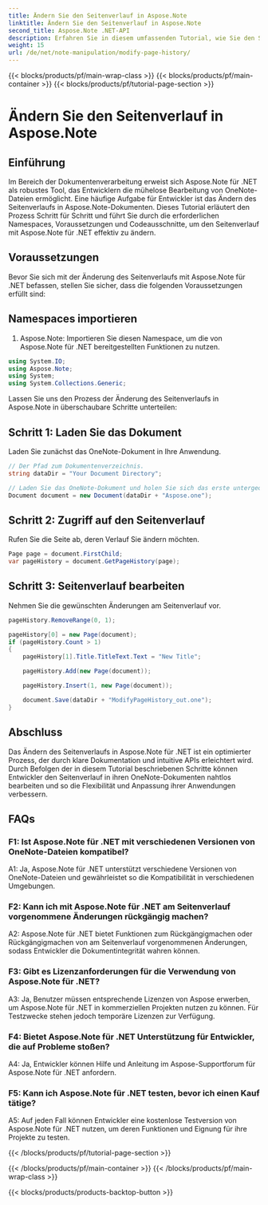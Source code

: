 ```yaml
---
title: Ändern Sie den Seitenverlauf in Aspose.Note
linktitle: Ändern Sie den Seitenverlauf in Aspose.Note
second_title: Aspose.Note .NET-API
description: Erfahren Sie in diesem umfassenden Tutorial, wie Sie den Seitenverlauf in Aspose.Note für .NET ändern. Erweitern Sie mühelos Ihre Möglichkeiten zur Dokumentenverarbeitung.
weight: 15
url: /de/net/note-manipulation/modify-page-history/
---
```


{{< blocks/products/pf/main-wrap-class >}}
{{< blocks/products/pf/main-container >}}
{{< blocks/products/pf/tutorial-page-section >}}

# Ändern Sie den Seitenverlauf in Aspose.Note

## Einführung

Im Bereich der Dokumentenverarbeitung erweist sich Aspose.Note für .NET als robustes Tool, das Entwicklern die mühelose Bearbeitung von OneNote-Dateien ermöglicht. Eine häufige Aufgabe für Entwickler ist das Ändern des Seitenverlaufs in Aspose.Note-Dokumenten. Dieses Tutorial erläutert den Prozess Schritt für Schritt und führt Sie durch die erforderlichen Namespaces, Voraussetzungen und Codeausschnitte, um den Seitenverlauf mit Aspose.Note für .NET effektiv zu ändern.

## Voraussetzungen

Bevor Sie sich mit der Änderung des Seitenverlaufs mit Aspose.Note für .NET befassen, stellen Sie sicher, dass die folgenden Voraussetzungen erfüllt sind:

## Namespaces importieren

1. Aspose.Note: Importieren Sie diesen Namespace, um die von Aspose.Note für .NET bereitgestellten Funktionen zu nutzen.

```csharp
using System.IO;
using Aspose.Note;
using System;
using System.Collections.Generic;
```

Lassen Sie uns den Prozess der Änderung des Seitenverlaufs in Aspose.Note in überschaubare Schritte unterteilen:

## Schritt 1: Laden Sie das Dokument

Laden Sie zunächst das OneNote-Dokument in Ihre Anwendung.

```csharp
// Der Pfad zum Dokumentenverzeichnis.
string dataDir = "Your Document Directory";

// Laden Sie das OneNote-Dokument und holen Sie sich das erste untergeordnete Element
Document document = new Document(dataDir + "Aspose.one");
```

## Schritt 2: Zugriff auf den Seitenverlauf

Rufen Sie die Seite ab, deren Verlauf Sie ändern möchten.

```csharp
Page page = document.FirstChild;
var pageHistory = document.GetPageHistory(page);
```

## Schritt 3: Seitenverlauf bearbeiten

Nehmen Sie die gewünschten Änderungen am Seitenverlauf vor.

```csharp
pageHistory.RemoveRange(0, 1);

pageHistory[0] = new Page(document);
if (pageHistory.Count > 1)
{
    pageHistory[1].Title.TitleText.Text = "New Title";

    pageHistory.Add(new Page(document));

    pageHistory.Insert(1, new Page(document));

    document.Save(dataDir + "ModifyPageHistory_out.one");
}
```

## Abschluss

Das Ändern des Seitenverlaufs in Aspose.Note für .NET ist ein optimierter Prozess, der durch klare Dokumentation und intuitive APIs erleichtert wird. Durch Befolgen der in diesem Tutorial beschriebenen Schritte können Entwickler den Seitenverlauf in ihren OneNote-Dokumenten nahtlos bearbeiten und so die Flexibilität und Anpassung ihrer Anwendungen verbessern.

## FAQs

### F1: Ist Aspose.Note für .NET mit verschiedenen Versionen von OneNote-Dateien kompatibel?

A1: Ja, Aspose.Note für .NET unterstützt verschiedene Versionen von OneNote-Dateien und gewährleistet so die Kompatibilität in verschiedenen Umgebungen.

### F2: Kann ich mit Aspose.Note für .NET am Seitenverlauf vorgenommene Änderungen rückgängig machen?

A2: Aspose.Note für .NET bietet Funktionen zum Rückgängigmachen oder Rückgängigmachen von am Seitenverlauf vorgenommenen Änderungen, sodass Entwickler die Dokumentintegrität wahren können.

### F3: Gibt es Lizenzanforderungen für die Verwendung von Aspose.Note für .NET?

A3: Ja, Benutzer müssen entsprechende Lizenzen von Aspose erwerben, um Aspose.Note für .NET in kommerziellen Projekten nutzen zu können. Für Testzwecke stehen jedoch temporäre Lizenzen zur Verfügung.

### F4: Bietet Aspose.Note für .NET Unterstützung für Entwickler, die auf Probleme stoßen?

A4: Ja, Entwickler können Hilfe und Anleitung im Aspose-Supportforum für Aspose.Note für .NET anfordern.

### F5: Kann ich Aspose.Note für .NET testen, bevor ich einen Kauf tätige?

A5: Auf jeden Fall können Entwickler eine kostenlose Testversion von Aspose.Note für .NET nutzen, um deren Funktionen und Eignung für ihre Projekte zu testen.

{{< /blocks/products/pf/tutorial-page-section >}}

{{< /blocks/products/pf/main-container >}}
{{< /blocks/products/pf/main-wrap-class >}}

{{< blocks/products/products-backtop-button >}}
